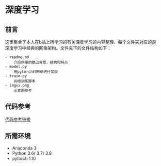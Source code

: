 # 深度学习  
## 前言 
这里集合了本人在b站上所学习的有关深度学习的内容整理。每个文件夹对应的是深度学习中经典的网络架构。文件夹下的文件结构如下： 

```
- readme.md 
    介绍网络的提出背景，结构和特点 
- model.py
    用pytorch对网络进行实现 
- train.py
    网络训练脚本 
- imgxx.png
    示意图参考
```    

## 代码参考 
[代码参考链接](https://github.com/WZMIAOMIAO/deep-learning-for-image-processing/tree/master/pytorch_classification)

##  所需环境 
* Anaconda 3 
* Python 3.6/ 3.7/ 3.8 
* pytorch 1.10   

